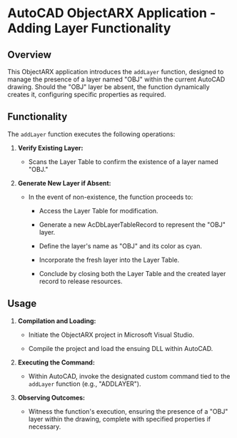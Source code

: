 # AutoCAD ObjectARX Application - Adding Layer Functionality

## Overview

This ObjectARX application introduces the `addLayer` function, designed to manage the presence of a layer named "OBJ" within the current AutoCAD drawing. Should the "OBJ" layer be absent, the function dynamically creates it, configuring specific properties as required.

## Functionality

The `addLayer` function executes the following operations:

1. **Verify Existing Layer:**

   - Scans the Layer Table to confirm the existence of a layer named "OBJ."

2. **Generate New Layer if Absent:**

   - In the event of non-existence, the function proceeds to:

     - Access the Layer Table for modification.

     - Generate a new AcDbLayerTableRecord to represent the "OBJ" layer.

     - Define the layer's name as "OBJ" and its color as cyan.

     - Incorporate the fresh layer into the Layer Table.

     - Conclude by closing both the Layer Table and the created layer record to release resources.

## Usage

1. **Compilation and Loading:**

   - Initiate the ObjectARX project in Microsoft Visual Studio.

   - Compile the project and load the ensuing DLL within AutoCAD.

2. **Executing the Command:**

   - Within AutoCAD, invoke the designated custom command tied to the `addLayer` function (e.g., "ADDLAYER").

3. **Observing Outcomes:**

   - Witness the function's execution, ensuring the presence of a "OBJ" layer within the drawing, complete with specified properties if necessary.
